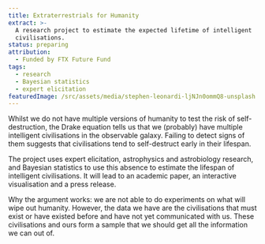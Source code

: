 ```yaml
---
title: Extraterrestrials for Humanity
extract: >-
  A research project to estimate the expected lifetime of intelligent
  civilisations.
status: preparing
attribution:
  - Funded by FTX Future Fund
tags:
  - research
  - Bayesian statistics
  - expert elicitation
featuredImage: /src/assets/media/stephen-leonardi-ljNJn0ommQ8-unsplash.jpg
---
```


Whilst we do not have multiple versions of humanity to test the risk of self-destruction, the Drake equation tells us that we (probably) have multiple intelligent civilisations in the observable galaxy. Failing to detect signs of them suggests that civilisations tend to self-destruct early in their lifespan.

The project uses expert elicitation, astrophysics and astrobiology research, and Bayesian statistics to use this absence to estimate the lifespan of intelligent civilisations. It will lead to an academic paper, an interactive visualisation and a press release.

Why the argument works: we are not able to do experiments on what will wipe out humanity. However, the data we have are the civilisations that must exist or have existed before and have not yet communicated with us. These civilisations and ours form a sample that we should get all the information we can out of.
